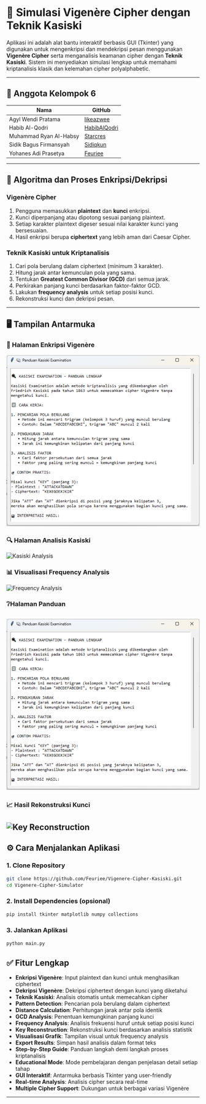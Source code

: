 # 🔐 Simulasi Vigenère Cipher dengan Teknik Kasiski
Aplikasi ini adalah alat bantu interaktif berbasis GUI (Tkinter) yang digunakan untuk mengenkripsi dan mendekripsi pesan menggunakan **Vigenère Cipher** serta menganalisis keamanan cipher dengan **Teknik Kasiski**. Sistem ini menyediakan simulasi lengkap untuk memahami kriptanalisis klasik dan kelemahan cipher polyalphabetic.

---
## 👥 Anggota Kelompok 6
| Nama                     | GitHub                                      |
|--------------------------|---------------------------------------------|
| Agyl Wendi Pratama       | [likeazwee](https://github.com/likeazwee)  |
| Habib Al-Qodri           | [HabibAlQodri](https://github.com/HabibAlQodri) |
| Muhammad Ryan Al-Habsy   | [Starcres](https://github.com/Starcres)    |
| Sidik Bagus Firmansyah   | [Sidiqkun](https://github.com/Sidiqkun)    |
| Yohanes Adi Prasetya     | [Feuriee](https://github.com/Feuriee)      |

---
## 🧠 Algoritma dan Proses Enkripsi/Dekripsi

### Vigenère Cipher
1. Pengguna memasukkan **plaintext** dan **kunci** enkripsi.
2. Kunci diperpanjang atau dipotong sesuai panjang plaintext.
3. Setiap karakter plaintext digeser sesuai nilai karakter kunci yang bersesuaian.
4. Hasil enkripsi berupa **ciphertext** yang lebih aman dari Caesar Cipher.

### Teknik Kasiski untuk Kriptanalisis
1. Cari pola berulang dalam ciphertext (minimum 3 karakter).
2. Hitung jarak antar kemunculan pola yang sama.
3. Tentukan **Greatest Common Divisor (GCD)** dari semua jarak.
4. Perkirakan panjang kunci berdasarkan faktor-faktor GCD.
5. Lakukan **frequency analysis** untuk setiap posisi kunci.
6. Rekonstruksi kunci dan dekripsi pesan.

---
## 🖥️ Tampilan Antarmuka
### 🔐 Halaman Enkripsi Vigenère
![Vigenère Encryption](GUI_Panduan.png)
### 🔍 Halaman Analisis Kasiski
![Kasiski Analysis](https://github.com/Feuriee/Vigenere-Cipher-Kasiski/blob/main/Image%20Sample/Kasiski.png)
### 📊 Visualisasi Frequency Analysis
![Frequency Analysis](https://github.com/Feuriee/Vigenere-Cipher-Kasiski/blob/main/Image%20Sample/Frequency.png)
### ❔Halaman Panduan
![Halaman Panduan](GUI_Panduan.png)
---
### 📈 Hasil Rekonstruksi Kunci
![Key Reconstruction](https://github.com/Feuriee/Vigenere-Cipher-Kasiski/blob/main/Image%20Sample/Dekripsi.png)
---
## ⚙️ Cara Menjalankan Aplikasi
### 1. Clone Repository
```bash
git clone https://github.com/Feuriee/Vigenere-Cipher-Kasiski.git
cd Vigenere-Cipher-Simulator
```
### 2. Install Dependencies (opsional)
```bash
pip install tkinter matplotlib numpy collections
```
### 3. Jalankan Aplikasi
```bash
python main.py
```
## ✅ Fitur Lengkap
- **Enkripsi Vigenère**: Input plaintext dan kunci untuk menghasilkan ciphertext
- **Dekripsi Vigenère**: Dekripsi ciphertext dengan kunci yang diketahui
- **Teknik Kasiski**: Analisis otomatis untuk memecahkan cipher
- **Pattern Detection**: Pencarian pola berulang dalam ciphertext
- **Distance Calculation**: Perhitungan jarak antar pola identik
- **GCD Analysis**: Penentuan kemungkinan panjang kunci
- **Frequency Analysis**: Analisis frekuensi huruf untuk setiap posisi kunci
- **Key Reconstruction**: Rekonstruksi kunci berdasarkan analisis statistik
- **Visualisasi Grafik**: Tampilan visual untuk frequency analysis
- **Export Results**: Simpan hasil analisis dalam format teks
- **Step-by-Step Guide**: Panduan langkah demi langkah proses kriptanalisis
- **Educational Mode**: Mode pembelajaran dengan penjelasan detail setiap tahap
- **GUI Interaktif**: Antarmuka berbasis Tkinter yang user-friendly
- **Real-time Analysis**: Analisis cipher secara real-time
- **Multiple Cipher Support**: Dukungan untuk berbagai variasi Vigenère
---
